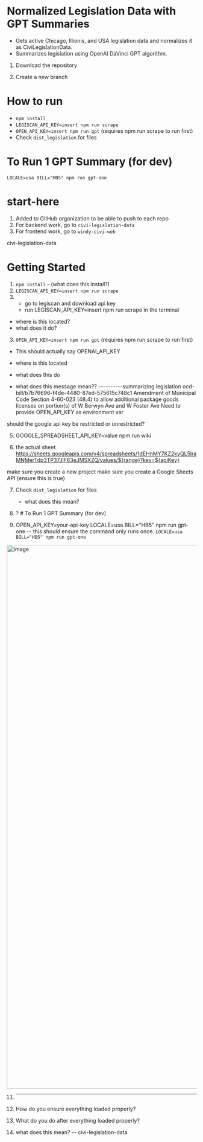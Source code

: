 # Normalized Legislation Data with GPT Summaries 

- Gets active Chicago, Illionis, and USA legislation data and normalizes it as CiviLegislationData.
- Summarizes legislation using OpenAI DaVinci GPT algorithm.


1. Download the repository



2. Create a new branch





# How to run

- `npm install`
- `LEGISCAN_API_KEY=insert npm run scrape`
- `OPEN_API_KEY=insert npm run gpt` (requires npm run scrape to run first)
- Check `dist_legislation` for files

# To Run 1 GPT Summary (for dev)

`LOCALE=usa BILL="HB5" npm run gpt-one`


# start-here

1. Added to GitHub organization to be able to push to each repo
2. For backend work, go to `civi-legislation-data`
3. For frontend work, go to `windy-civi-web`

civi-legislation-data 

# Getting Started
1. `npm install` - (what does this install?)
2. `LEGISCAN_API_KEY=insert npm run scrape`
3.   - go to legiscan and download api key
     - run LEGISCAN_API_KEY=insert npm run scrape in the terminal
  -   where is this located?
  -   what does it do?


3. `OPEN_API_KEY=insert npm run gpt` (requires npm run scrape to run first)
  - This should actually say OPENAI_API_KEY
  - where is this located
  - what does this do

- what does this message mean??
----------summarizing legislation ocd-bill/b7b76696-f4de-4480-87ed-575615c748c1 Amendment of Municipal Code Section 4-60-023 (48.4) to allow additional package goods licenses on portion(s) of W Berwyn Ave and W Foster Ave
Need to provide OPEN_API_KEY as environment var


should the google api key be restricted or unrestricted?

5. GOOGLE_SPREADSHEET_API_KEY=value npm run wiki

6. the actual sheet https://sheets.googleapis.com/v4/spreadsheets/1dEHnMY7KZ2kyQL5lraMNMerTdp3TP37JlF63eJMSXZQ/values/${range}?key=${apiKey}

make sure you create a new project
make sure you create a Google Sheets API (ensure this is true)


7.  Check `dist_legislation` for files
    - what does this mean?

8. ? # To Run 1 GPT Summary (for dev)

9. OPEN_API_KEY=your-api-key LOCALE=usa BILL="HB5" npm run gpt-one -- this should ensure the command only runs once.
`LOCALE=usa BILL="HB5" npm run gpt-one`
<img width="1440" alt="image" src="https://github.com/civi-social/civi-legislation-data/assets/91917755/5fe442e9-528c-4f6b-aba9-bc2366d2fba6">




11. ---------

1. How do you ensure everything loaded properly?
2. What do you do after everything loaded properly?
3. what does this mean? -- civi-legislation-data
